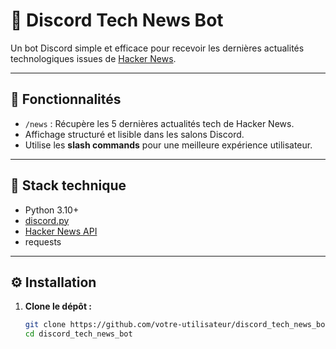 # 🤖 Discord Tech News Bot

Un bot Discord simple et efficace pour recevoir les dernières actualités technologiques issues de [Hacker News](https://news.ycombinator.com/).

---

## 🚀 Fonctionnalités

- `/news` : Récupère les 5 dernières actualités tech de Hacker News.
- Affichage structuré et lisible dans les salons Discord.
- Utilise les **slash commands** pour une meilleure expérience utilisateur.

---

## 🧰 Stack technique


- Python 3.10+
- [discord.py](https://discordpy.readthedocs.io/)
- [Hacker News API](https://github.com/HackerNews/API)
- requests

---

## ⚙️ Installation

1. **Clone le dépôt :**
   ```bash
   git clone https://github.com/votre-utilisateur/discord_tech_news_bot.git
   cd discord_tech_news_bot
